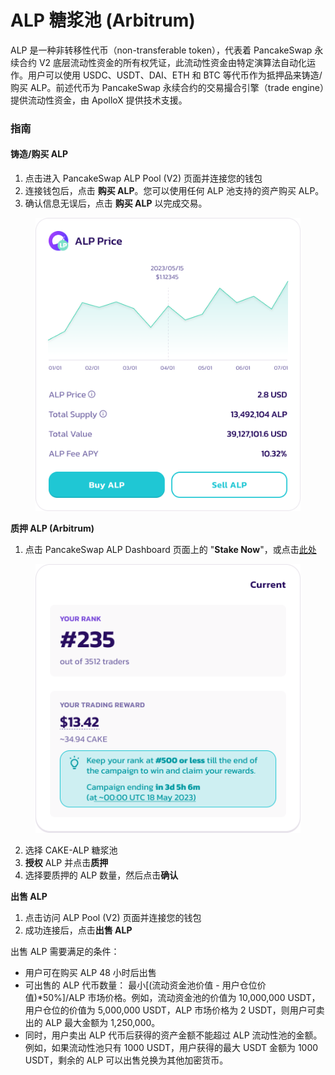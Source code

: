 # ALP 糖浆池 (Arbitrum)

ALP 是一种非转移性代币（non-transferable token），代表着 PancakeSwap 永续合约 V2 底层流动性资金的所有权凭证，此流动性资金由特定演算法自动化运作。用户可以使用 USDC、USDT、DAI、ETH 和 BTC 等代币作为抵押品来铸造/购买 ALP。前述代币为 PancakeSwap 永续合约的交易撮合引擎（trade engine）提供流动性资金，由 ApolloX 提供技术支援。

### 指南

#### 铸造/购买 ALP

1. 点击进入 PancakeSwap ALP Pool (V2) 页面并连接您的钱包&#x20;
2. 连接钱包后，点击 **购买 ALP**。您可以使用任何 ALP 池支持的资产购买 ALP。&#x20;
3. 确认信息无误后，点击 **购买 ALP** 以完成交易。

<figure><img src="../../../../../../.gitbook/assets/image (221).png" alt=""><figcaption></figcaption></figure>

&#x20;**质押 ALP (Arbitrum)**

1. 点击 PancakeSwap ALP Dashboard 页面上的 "**Stake Now**"，或点击[此处](https://pancakeswap.finance/pools?chain=arb)

<figure><img src="../../../../../../.gitbook/assets/image (222).png" alt=""><figcaption></figcaption></figure>

2. 选择 CAKE-ALP 糖浆池&#x20;
3. **授权** ALP 并点击**质押**
4. 选择要质押的 ALP 数量，然后点击**确认**

**出售 ALP**

1. 点击访问 ALP Pool (V2) 页面并连接您的钱包
2. 成功连接后，点击**出售 ALP**

出售 ALP 需要满足的条件：&#x20;

* 用户可在购买 ALP 48 小时后出售&#x20;
* 可出售的 ALP 代币数量： 最小\[(流动资金池价值 - 用户仓位价值)\*50%]/ALP 市场价格。例如，流动资金池的价值为 10,000,000 USDT，用户仓位的价值为 5,000,000 USDT，ALP 市场价格为 2 USDT，则用户可卖出的 ALP 最大金额为 1,250,000。&#x20;
* 同时，用户卖出 ALP 代币后获得的资产金额不能超过 ALP 流动性池的金额。例如，如果流动性池只有 1000 USDT，用户获得的最大 USDT 金额为 1000 USDT，剩余的 ALP 可以出售兑换为其他加密货币。
